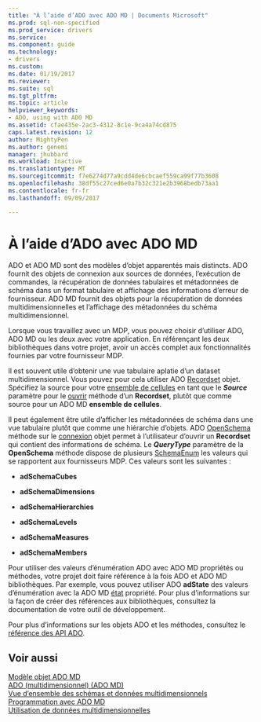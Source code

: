 ```yaml
---
title: "À l’aide d’ADO avec ADO MD | Documents Microsoft"
ms.prod: sql-non-specified
ms.prod_service: drivers
ms.service: 
ms.component: guide
ms.technology:
- drivers
ms.custom: 
ms.date: 01/19/2017
ms.reviewer: 
ms.suite: sql
ms.tgt_pltfrm: 
ms.topic: article
helpviewer_keywords:
- ADO, using with ADO MD
ms.assetid: cfae435e-2ac3-4312-8c1e-9ca4a74cd875
caps.latest.revision: 12
author: MightyPen
ms.author: genemi
manager: jhubbard
ms.workload: Inactive
ms.translationtype: MT
ms.sourcegitcommit: f7e6274d77a9cdd4de6cbcaef559ca99f77b3608
ms.openlocfilehash: 38df55c27ced6e0a7b32c321e2b3968bedb73aa1
ms.contentlocale: fr-fr
ms.lasthandoff: 09/09/2017

---
```

# <a name="using-ado-with-ado-md"></a>À l’aide d’ADO avec ADO MD
ADO et ADO MD sont des modèles d’objet apparentés mais distincts. ADO fournit des objets de connexion aux sources de données, l’exécution de commandes, la récupération de données tabulaires et métadonnées de schéma dans un format tabulaire et affichage des informations d’erreur de fournisseur. ADO MD fournit des objets pour la récupération de données multidimensionnelles et l’affichage des métadonnées du schéma multidimensionnel.  
  
 Lorsque vous travaillez avec un MDP, vous pouvez choisir d’utiliser ADO, ADO MD ou les deux avec votre application. En référençant les deux bibliothèques dans votre projet, avoir un accès complet aux fonctionnalités fournies par votre fournisseur MDP.  
  
 Il est souvent utile d’obtenir une vue tabulaire aplatie d’un dataset multidimensionnel. Vous pouvez pour cela utiliser ADO [Recordset](../../../ado/reference/ado-api/recordset-object-ado.md) objet. Spécifiez la source pour votre [ensemble de cellules](../../../ado/reference/ado-md-api/cellset-object-ado-md.md) en tant que le ***Source*** paramètre pour le [ouvrir](../../../ado/reference/ado-api/open-method-ado-recordset.md) méthode d’un **Recordset**, plutôt que comme source pour un ADO MD **ensemble de cellules**.  
  
 Il peut également être utile d’afficher les métadonnées de schéma dans une vue tabulaire plutôt que comme une hiérarchie d’objets. ADO [OpenSchema](../../../ado/reference/ado-api/openschema-method.md) méthode sur le [connexion](../../../ado/reference/ado-api/connection-object-ado.md) objet permet à l’utilisateur d’ouvrir un **Recordset** qui contient des informations de schéma. Le ***QueryType*** paramètre de la **OpenSchema** méthode dispose de plusieurs [SchemaEnum](../../../ado/reference/ado-api/schemaenum.md) les valeurs qui se rapportent aux fournisseurs MDP. Ces valeurs sont les suivantes :  
  
-   **adSchemaCubes**  
  
-   **adSchemaDimensions**  
  
-   **adSchemaHierarchies**  
  
-   **adSchemaLevels**  
  
-   **adSchemaMeasures**  
  
-   **adSchemaMembers**  
  
 Pour utiliser des valeurs d’énumération ADO avec ADO MD propriétés ou méthodes, votre projet doit faire référence à la fois ADO et ADO MD bibliothèques. Par exemple, vous pouvez utiliser ADO **adState** des valeurs d’énumération avec la ADO MD [état](../../../ado/reference/ado-md-api/state-property-ado-md.md) propriété. Pour plus d’informations sur la façon de créer des références aux bibliothèques, consultez la documentation de votre outil de développement.  
  
 Pour plus d’informations sur les objets ADO et les méthodes, consultez le [référence des API ADO](../../../ado/reference/ado-api/ado-api-reference.md).  
  
## <a name="see-also"></a>Voir aussi  
 [Modèle objet ADO MD](../../../ado/reference/ado-md-api/ado-md-object-model.md)   
 [ADO (multidimensionnel) (ADO MD)](../../../ado/guide/multidimensional/ado-multidimensional-ado-md.md)   
 [Vue d’ensemble des schémas et données multidimensionnels](../../../ado/guide/multidimensional/overview-of-multidimensional-schemas-and-data.md)   
 [Programmation avec ADO MD](../../../ado/guide/multidimensional/programming-with-ado-md.md)   
 [Utilisation de données multidimensionnelles](../../../ado/guide/multidimensional/working-with-multidimensional-data.md)

